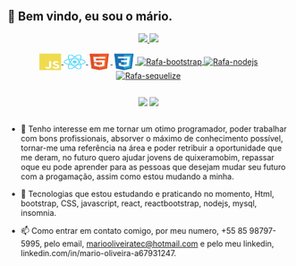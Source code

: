 ## 👋 Bem vindo, eu sou o mário.

<div align="center">
  <div align="center">
    <a href="https://github.com/mariolivera">
    <img height="180em" src="https://github-readme-stats.vercel.app/api?username=mariolivera&show_icons=true&theme=dracula&include_all_commits=true&count_private=true"/>
    <img height="180em" src="https://github-readme-stats.vercel.app/api/top-langs/?username=mariolivera&layout=compact&langs_count=7&theme=dracula"/>
  </div>

  <div style="display: inline_block"><br>
    <img align="center" alt="Rafa-Js" height="30" width="40" src="https://raw.githubusercontent.com/devicons/devicon/master/icons/javascript/javascript-plain.svg">
    <img align="center" alt="Rafa-React" height="30" width="40" src="https://raw.githubusercontent.com/devicons/devicon/master/icons/react/react-original.svg">
    <img align="center" alt="Rafa-HTML" height="30" width="40" src="https://raw.githubusercontent.com/devicons/devicon/master/icons/html5/html5-original.svg">
    <img align="center" alt="Rafa-CSS" height="30" width="40" src="https://raw.githubusercontent.com/devicons/devicon/master/icons/css3/css3-original.svg">
    <img align="center" alt="Rafa-bootstrap" height="30" width="40" src="https://cdn.jsdelivr.net/gh/devicons/devicon/icons/bootstrap/bootstrap-original.svg" />
    <img align="center" alt="Rafa-nodejs" height="30" width="40" src="https://cdn.jsdelivr.net/gh/devicons/devicon/icons/nodejs/nodejs-original.svg" />
    <img align="center" alt="Rafa-sequelize" height="30" width="40" src="https://cdn.jsdelivr.net/gh/devicons/devicon/icons/sequelize/sequelize-original.svg" />
  </div>
    
##
    
  <div> 
    <a href="https://www.instagram.com/mariooliveira5225" target="_blank"><img src="https://img.shields.io/badge/-Instagram-%23E4405F?style=for-the-badge&logo=instagram&logoColor=white" target="_blank"></a>  
    <a href="https://www.linkedin.com/in/mario-oliveira-a67931247" target="_blank"><img src="https://img.shields.io/badge/-LinkedIn-%230077B5?style=for-the-badge&logo=linkedin&logoColor=white" target="_blank"></a> 
  </div>
    
</div>
 
##
    
- 👀 Tenho interesse em me tornar um otimo programador, poder trabalhar com bons profissionais, absorver o máximo de conhecimento possível, tornar-me uma referência na área e poder retribuir a oportunidade que me deram, no futuro quero ajudar jovens de quixeramobim, repassar oque eu pode aprender para as pessoas que desejam mudar seu futuro com a progamação, assim como estou mudando a minha.
  
- 🌱 Tecnologias que estou estudando e praticando no momento, Html, bootstrap, CSS, javascript, react, reactbootstrap, nodejs, mysql, insomnia.
  
- 📫 Como entrar em contato comigo, por meu numero, +55 85 98797-5995, pelo email, mariooliveiratec@hotmail.com e pelo meu linkedin, linkedin.com/in/mario-oliveira-a67931247.
